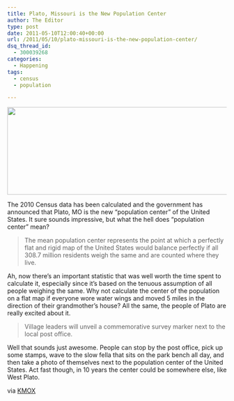 ```yaml
---
title: Plato, Missouri is the New Population Center
author: The Editor
type: post
date: 2011-05-10T12:00:40+00:00
url: /2011/05/10/plato-missouri-is-the-new-population-center/
dsq_thread_id:
  - 300039268
categories:
  - Happening
tags:
  - census
  - population

---
```

[<img class="aligncenter size-full wp-image-9841" title="plato_mo" src="http://media.punchingkitty.com/wordpress/2011/05/plato_mo.jpg" alt="" width="600" height="201" />][1]

The 2010 Census data has been calculated and the government has announced that Plato, MO is the new &#8220;population center&#8221; of the United States. It sure sounds impressive, but what the hell does &#8220;population center&#8221; mean?

> The mean population center represents the point at which a perfectly flat and rigid map of the United States would balance perfectly if all 308.7 million residents weigh the same and are counted where they live.

Ah, now there&#8217;s an important statistic that was well worth the time spent to calculate it, especially since it&#8217;s based on the tenuous assumption of all people weighing the same. Why not calculate the center of the population on a flat map if everyone wore water wings and moved 5 miles in the direction of their grandmother&#8217;s house? All the same, the people of Plato are really excited about it.

> Village leaders will unveil a commemorative survey marker next to the local post office.

Well that sounds just awesome. People can stop by the post office, pick up some stamps, wave to the slow fella that sits on the park bench all day, and then take a photo of themselves next to the population center of the United States. Act fast though, in 10 years the center could be somewhere else, like West Plato.

via <a href="http://stlouis.cbslocal.com/2011/05/09/plato-celebrates-being-dead-center/" target="_blank">KMOX</a>

 [1]: http://media.punchingkitty.com/wordpress/2011/05/plato_mo.jpg
